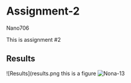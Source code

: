 # Assignment-2
Nano706


This is assignment #2

## Results 
![Results](results.png
this is a figure 
![Nona-13](https://github.com/user-attachments/assets/166dbb68-475f-40b1-84e1-6d333a92bcf2)
